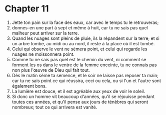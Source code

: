 # Chapter 11

1. Jette ton pain sur la face des eaux, car avec le temps tu le retrouveras;
2. donnes-en une part à sept et même à huit, car tu ne sais pas quel malheur peut arriver sur la terre.
3. Quand les nuages sont pleins de pluie, ils la répandent sur la terre; et si un arbre tombe, au midi ou au nord, il reste à la place où il est tombé.
4. Celui qui observe le vent ne sèmera point, et celui qui regarde les nuages ne moissonnera point.
5. Comme tu ne sais pas quel est le chemin du vent, ni comment se forment les os dans le ventre de la femme enceinte, tu ne connais pas non plus l'œuvre de Dieu qui fait tout.
6. Dès le matin sème ta semence, et le soir ne laisse pas reposer ta main; car tu ne sais point ce qui réussira, ceci ou cela, ou si l'un et l'autre sont également bons.
7. La lumière est douce, et il est agréable aux yeux de voir le soleil.
8. Si donc un homme vit beaucoup d'années, qu'il se réjouisse pendant toutes ces années, et qu'il pense aux jours de ténèbres qui seront nombreux; tout ce qui arrivera est vanité.

